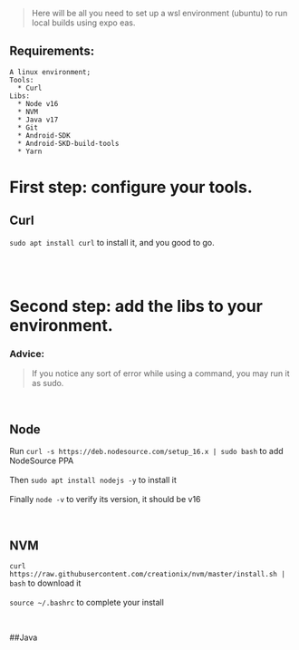 > Here will be all you need to set up a wsl environment (ubuntu) to run local builds using expo eas.

## Requirements:

```
A linux environment;
Tools: 
  * Curl
Libs:
  * Node v16
  * NVM
  * Java v17
  * Git
  * Android-SDK
  * Android-SKD-build-tools
  * Yarn
```

# First step: configure your tools.

## Curl

```sudo apt install curl``` to install it, and you good to go.

<br /><br />
  
# Second step: add the libs to your environment.
### Advice:
> If you notice any sort of error while using a command, you may run it as sudo.

<br />

## Node

Run ```curl -s https://deb.nodesource.com/setup_16.x | sudo bash``` to add NodeSource PPA <br /><br />
Then ```sudo apt install nodejs -y``` to install it <br /><br />
Finally ```node -v``` to verify its version, it should be v16

<br />

## NVM 

```curl https://raw.githubusercontent.com/creationix/nvm/master/install.sh | bash``` to download it <br /><br />
```source ~/.bashrc``` to complete your install

<br />

##Java 

```

  
